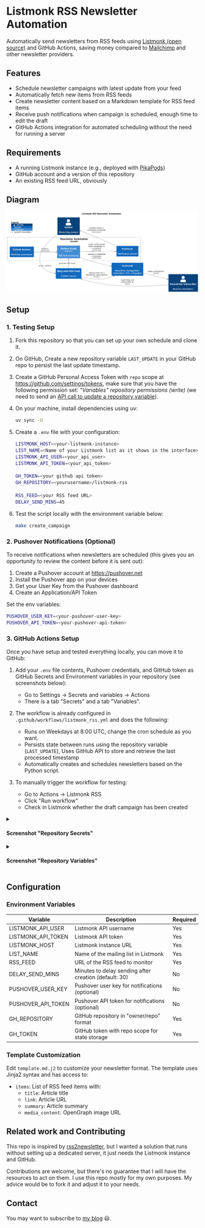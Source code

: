 # Listmonk RSS Newsletter Automation

Automatically send newsletters from RSS feeds using [Listmonk (open
source)](https://listmonk.app) and GitHub Actions, saving money compared to
[Mailchimp](https://mailchimp.com/features/rss-to-email/) and other newsletter
providers.

## Features

- Schedule newsletter campaigns with latest update from your feed
- Automatically fetch new items from RSS feeds
- Create newsletter content based on a Markdown template for RSS feed items
- Receive push notifications when campaign is scheduled, enough time to
  edit the draft
- GitHub Actions integration for automated scheduling without the need for
  running a server

## Requirements

- A running Listmonk instance (e.g., deployed with
  [PikaPods](https://www.pikapods.com))
- GitHub account and a version of this repository
- An existing RSS feed URL, obviously

## Diagram

![Architecture](assets/C4/architecture.png)

## Setup

### 1. Testing Setup

1. Fork this repository so that you can set up your own schedule and clone it.

2. On GitHub, Create a new repository variable `LAST_UPDATE` in your GitHub
   repo to persist the last update timestamp.

3. Create a GitHub Personal Access Token with `repo` scope at
   <https://github.com/settings/tokens>, make sure that you have the following
   permission set: *"Variables" repository permissions (write)* (we need to
   send an [API call to update a repository
   variable](https://docs.github.com/en/rest/actions/variables?apiVersion=2022-11-28#update-a-repository-variable)).

4. On your machine, install dependencies using uv:
   ```bash
   uv sync -U
   ```

5. Create a `.env` file with your configuration:
   ```bash
   LISTMONK_HOST=<your-listmonk-instance>
   LIST_NAME=<Name of your Listmonk list as it shows in the interface>
   LISTMONK_API_USER=<your_api_user>
   LISTMONK_API_TOKEN=<your_api_token>

   GH_TOKEN=<your github api token>
   GH_REPOSITORY=<yourusername>/listmonk-rss

   RSS_FEED=<your RSS feed URL>
   DELAY_SEND_MINS=45
   ```

6. Test the script locally with the environment variable below:
   ```bash
   make create_campaign
   ```

### 2. Pushover Notifications (Optional)

To receive notifications when newsletters are scheduled (this gives you an
  opportunity to review the content before it is sent out):

1. Create a Pushover account at https://pushover.net
2. Install the Pushover app on your devices
3. Get your User Key from the Pushover dashboard
4. Create an Application/API Token

Set the env variables:

```bash
PUSHOVER_USER_KEY=<your-pushover-user-key>
PUSHOVER_API_TOKEN=<your-pushover-api-token>
```

### 3. GitHub Actions Setup

Once you have setup and tested everything locally, you can move it to GitHub:

1. Add your `.env` file contents, Pushover credentials, and GitHub token as
   GitHub Secrets and Environment variables in your repository (see screenshots
   below):
   - Go to Settings → Secrets and variables → Actions
   - There is a tab "Secrets" and a tab "Variables".
   
2. The workflow is already configured in `.github/workflows/listmonk_rss.yml`
   and does the following:
   - Runs on Weekdays at 8:00 UTC, change the cron schedule as you want.
   - Persists state between runs using the repository variable (`LAST_UPDATE`),
     Uses GitHub API to store and retrieve the last processed timestamp
   - Automatically creates and schedules newsletters based on the Python
     script.

3. To manually trigger the workflow for testing:
   - Go to Actions → Listmonk RSS
   - Click "Run workflow"
   - Check in Listmonk whether the draft campaign has been created


<details>
<summary>
    
#### Screenshot "Repository Secrets"
    
</summary>

![](attachments/2025-02-07_18-25-19.png)

</details>

<details>
<summary>
    
#### Screenshot "Repository Variables"

</summary>

![](attachments/2025-02-07_18-26-12.png)

</details>

## Configuration

### Environment Variables

| Variable              | Description                                      | Required |
|-----------------------|--------------------------------------------------|----------|
| LISTMONK_API_USER     | Listmonk API username                            | Yes      |
| LISTMONK_API_TOKEN    | Listmonk API token                               | Yes      |
| LISTMONK_HOST         | Listmonk instance URL                            | Yes      |
| LIST_NAME             | Name of the mailing list in Listmonk             | Yes      |
| RSS_FEED              | URL of the RSS feed to monitor                   | Yes      |
| DELAY_SEND_MINS        | Minutes to delay sending after creation (default: 30) | No       |
| PUSHOVER_USER_KEY     | Pushover user key for notifications (optional)   | No       |
| PUSHOVER_API_TOKEN    | Pushover API token for notifications (optional)  | No       |
| GH_REPOSITORY         | GitHub repository in "owner/repo" format        | Yes      |
| GH_TOKEN              | GitHub token with repo scope for state storage  | Yes      |

### Template Customization

Edit `template.md.j2` to customize your newsletter format. The template uses Jinja2 syntax and has access to:

- `items`: List of RSS feed items with:
  - `title`: Article title
  - `link`: Article URL
  - `summary`: Article summary
  - `media_content`: OpenGraph image URL


## Related work and Contributing

This repo is inspired by
[rss2newsletter](https://github.com/ElliotKillick/rss2newsletter), but I wanted
a solution that runs without setting up a dedicated server, it just needs the
Listmonk instance and GitHub.

Contributions are welcome, but there's no guarantee that I will have the
resources to act on them. I use this repo mostly for my own purposes. My advice
would be to fork it and adjust it to your needs.

## Contact

You may want to subscribe to [my blog](https://blog.heuel.org) 😃.
